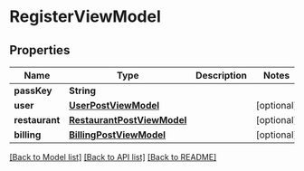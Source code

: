 # RegisterViewModel

## Properties
Name | Type | Description | Notes
------------ | ------------- | ------------- | -------------
**passKey** | **String** |  | 
**user** | [**UserPostViewModel**](UserPostViewModel.md) |  | [optional] 
**restaurant** | [**RestaurantPostViewModel**](RestaurantPostViewModel.md) |  | [optional] 
**billing** | [**BillingPostViewModel**](BillingPostViewModel.md) |  | [optional] 

[[Back to Model list]](../README.md#documentation-for-models) [[Back to API list]](../README.md#documentation-for-api-endpoints) [[Back to README]](../README.md)


